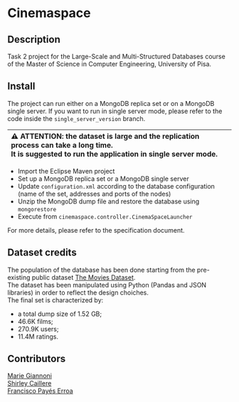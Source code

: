 # Cinemaspace

## Description
Task 2 project for the Large-Scale and Multi-Structured Databases course of the Master of Science in Computer Engineering, University of Pisa.  

## Install

The project can run either on a MongoDB replica set or on a MongoDB single server.  If you want to run in single server mode, 
please refer to the code inside the `single_server_version` branch.

| :warning: ATTENTION: the dataset is large and the replication process can take a long time. </br> It is suggested to run the application in single server mode. |
|:--- |

 
- Import the Eclipse Maven project
- Set up a MongoDB replica set or a MongoDB single server
- Update `configuration.xml` according to the database configuration (name of the set, addresses and ports of the nodes)
- Unzip the MongoDB dump file and restore the database using `mongorestore`
- Execute from `cinemaspace.controller.CinemaSpaceLauncher`

For more details, please refer to the specification document.
  
## Dataset credits

The population of the database has been done starting from the pre-existing public dataset [The Movies Dataset](https://www.kaggle.com/rounakbanik/the-movies-dataset).  
The dataset has been manipulated using Python (Pandas and JSON libraries) in order to reflect the design choiches.  
The final set is characterized by:
- a total dump size of 1.52 GB;
- 46.6K films;
- 270.9K users;
- 11.4M ratings.

## Contributors
[Marie Giannoni](https://github.com/mariegiannoni)  
[Shirley Caillere](https://github.com/shca10766)  
[Francisco Payés Erroa](https://github.com/fxisco) 
